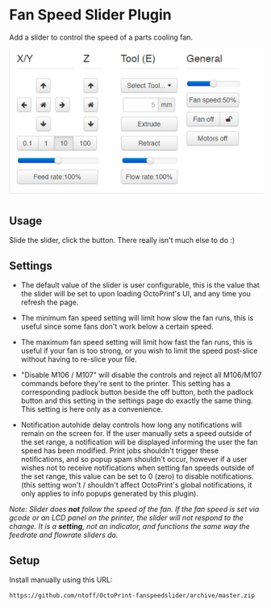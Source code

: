 # Fan Speed Slider Plugin

Add a slider to control the speed of a parts cooling fan.

![](./image/slider.JPG)

## Usage

Slide the slider, click the button. There really isn't much else to do :)

## Settings

* The default value of the slider is user configurable, this is the value that the slider will be set to upon loading OctoPrint's UI, and any time you refresh the page. 

* The minimum fan speed setting will limit how slow the fan runs, this is useful since some fans don't work below a certain speed.

* The maximum fan speed setting will limit how fast the fan runs, this is useful if your fan is too strong, or you wish to limit the speed post-slice without having to re-slice your file.

* "Disable M106 / M107" will disable the controls and reject all M106/M107 commands before they're sent to the printer. This setting has a corresponding padlock button beside the off button, both the padlock button and this setting in the settings page do exactly the same thing. This setting is here only as a convenience.

* Notification autohide delay controls how long any notifications will remain on the screen for. If the user manually sets a speed outside of the set range, a notification will be displayed informing the user the fan speed has been modified. Print jobs shouldn't trigger these notifications, and so popup spam shouldn't occur, however if a user wishes not to receive notifications when setting fan speeds outside of the set range, this value can be set to 0 (zero) to disable notifications. (this setting won't / shouldn't affect OctoPrint's global notifications, it only applies to info popups generated by this plugin).

*Note: Slider does __not__ follow the speed of the fan. If the fan speed is set via gcode or an LCD panel on the printer, the slider will not respond to the change. It is a __setting__, not an indicator, and functions the same way the feedrate and flowrate sliders do.*

## Setup

Install manually using this URL:

    https://github.com/ntoff/OctoPrint-fanspeedslider/archive/master.zip

